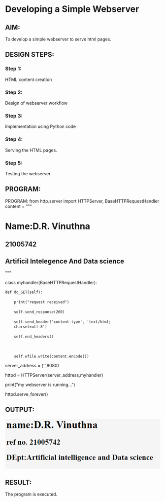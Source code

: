 # Developing a Simple Webserver
## AIM:

To develop a simple webserver to serve html pages.
## DESIGN STEPS:
### Step 1:

HTML content creation
### Step 2:

Design of webserver workflow
### Step 3:

Implementation using Python code
### Step 4:

Serving the HTML pages.
### Step 5:

Testing the webserver
## PROGRAM:

PROGRAM:
from http.server import HTTPServer, BaseHTTPRequestHandler
content =
 """
<!DOCTYPE html>
<html>
<head>
<title>My webserver</title>
</head>
<body>
<h1>Name:D.R. Vinuthna</h1>
<h2>21005742</h2>
<h2>Artificil Intelegence And Data science</h2>
</body>
</html>
"""

class myhandler(BaseHTTPRequestHandler):

    def do_GET(self):

        print("request received")

        self.send_response(200)

        self.send_header('content-type', 'text/html; 
        charset=utf-8')
        
        self.end_headers()
        
        
        
        self.wfile.write(content.encode())

server_address = ('',8080)

httpd = HTTPServer(server_address,myhandler)

print("my webserver is running...")

httpd.serve_forever()




## OUTPUT:
![output](https://github.com/VINUTHNA-2004/Web_server/blob/main/web.PNG?raw=true)


## RESULT:
The program is executed.
